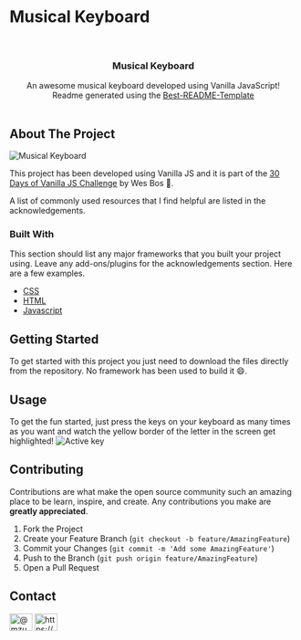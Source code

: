 # Musical Keyboard


<!--
*** Thanks for checking out the Best-README-Template. If you have a suggestion
*** that would make this better, please fork the repo and create a pull request
*** or simply open an issue with the tag "enhancement".
*** Thanks again! Now go create something AMAZING! :D
-->



<!-- PROJECT SHIELDS -->
<!--
*** I'm using markdown "reference style" links for readability.
*** Reference links are enclosed in brackets [ ] instead of parentheses ( ).
*** See the bottom of this document for the declaration of the reference variables
*** for contributors-url, forks-url, etc. This is an optional, concise syntax you may use.
*** https://www.markdownguide.org/basic-syntax/#reference-style-links
-->


<!-- PROJECT LOGO -->
<br />
  <h3 align="center">Musical Keyboard</h3>

  <p align="center">
    An awesome musical keyboard developed using Vanilla JavaScript!
  <br />Readme generated using the <a href="https://github.com/othneildrew/Best-README-Template">Best-README-Template</a>
 <br />
    <br />


<!-- TABLE OF CONTENTS -->



<!-- ABOUT THE PROJECT -->
## About The Project

![Musical Keyboard](https://user-images.githubusercontent.com/74368515/133614612-3fa18b29-9ba4-477f-bbc6-c2d57910efc5.png)

This project has been developed using Vanilla JS and it is part of the [30 Days of Vanilla JS Challenge](https://javascript30.com/) by Wes Bos 🧪. 


A list of commonly used resources that I find helpful are listed in the acknowledgements.

### Built With

This section should list any major frameworks that you built your project using. Leave any add-ons/plugins for the acknowledgements section. Here are a few examples.
* [CSS](https://developer.mozilla.org/en-US/docs/Web/CSS)
* [HTML](https://developer.mozilla.org/en-US/docs/Web/HTML)
* [Javascript](https://developer.mozilla.org/en-US/docs/Web/JavaScript)



<!-- GETTING STARTED -->
## Getting Started

To get started with this project you just need to download the files directly from the repository. No framework has been used to build it 😄.



<!-- USAGE EXAMPLES -->
## Usage

To get the fun started, just press the keys on your keyboard as many times as you want and watch the yellow border of the letter in the screen get highlighted!
![Active key](https://user-images.githubusercontent.com/74368515/133617364-57becb04-edc0-41a5-b74f-e83df89746e0.png)




<!-- ROADMAP -->

<!-- CONTRIBUTING -->
## Contributing

Contributions are what make the open source community such an amazing place to be learn, inspire, and create. Any contributions you make are **greatly appreciated**.

1. Fork the Project
2. Create your Feature Branch (`git checkout -b feature/AmazingFeature`)
3. Commit your Changes (`git commit -m 'Add some AmazingFeature'`)
4. Push to the Branch (`git push origin feature/AmazingFeature`)
5. Open a Pull Request




<!-- CONTACT -->
## Contact

<p align="left">
<a href="https://twitter.com/@mzubeldia_" target="blank"><img align="center" src="https://raw.githubusercontent.com/rahuldkjain/github-profile-readme-generator/master/src/images/icons/Social/twitter.svg" alt="@mzubeldia_" height="30" width="40" /></a>
<a href="https://www.linkedin.com/in/m-zubeldia/" target="blank"><img align="center" src="https://raw.githubusercontent.com/rahuldkjain/github-profile-readme-generator/master/src/images/icons/Social/linked-in-alt.svg" alt="https://www.linkedin.com/in/m-zubeldia/" height="30" width="40" /></a>
</p>


